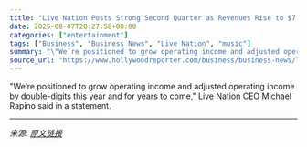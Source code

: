 ```yaml
---
title: "Live Nation Posts Strong Second Quarter as Revenues Rise to $7 Billion"
date: 2025-08-07T20:27:58+08:00
categories: ["entertainment"]
tags: ["Business", "Business News", "Live Nation", "music"]
summary: "\"We’re positioned to grow operating income and adjusted operating income by double-digits this year and for years to come,\" Live Nation CEO Michael Rapino said in a statement."
source_url: "https://www.hollywoodreporter.com/business/business-news/live-nation-posts-7-billion-in-revenue-second-quarter-2025-1236339727/"
---
```


"We’re positioned to grow operating income and adjusted operating income by double-digits this year and for years to come," Live Nation CEO Michael Rapino said in a statement.

---

*来源: [原文链接](https://www.hollywoodreporter.com/business/business-news/live-nation-posts-7-billion-in-revenue-second-quarter-2025-1236339727/)*
